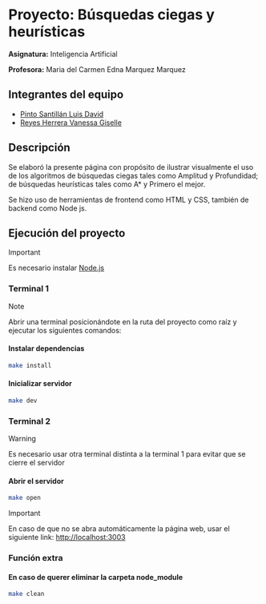 # Proyecto: Búsquedas ciegas y heurísticas

**Asignatura:** Inteligencia Artificial

**Profesora:** Maria del Carmen Edna Marquez Marquez

## Integrantes del equipo

* [Pinto Santillán Luis David](https://github.com/davidmozzafiato)
* [Reyes Herrera Vanessa Giselle](https://github.com/gigiwi)

## Descripción

Se elaboró la presente página con propósito de ilustrar visualmente el uso de los algoritmos de búsquedas ciegas tales como Amplitud y Profundidad; de búsquedas heurísticas tales como A* y Primero el mejor.

Se hizo uso de herramientas de frontend como HTML y CSS, también de backend como Node js.

## Ejecución del proyecto

> [!IMPORTANT]
> Es necesario instalar [Node.js](https://nodejs.org/es/download)

### Terminal 1

> [!NOTE]
> Abrir una terminal posicionándote en la ruta del proyecto como raíz y ejecutar los siguientes comandos:

#### Instalar dependencias

```bash
make install
```

#### Inicializar servidor

```bash
make dev
```

### Terminal 2

> [!WARNING]
> Es necesario usar otra terminal distinta a la terminal 1 para evitar que se cierre el servidor

#### Abrir el servidor

```bash
make open
```

> [!IMPORTANT]
> En caso de que no se abra automáticamente la página web, usar el siguiente link:
> [http://localhost:3003](http://localhost:3003)

### Función extra

#### En caso de querer eliminar la carpeta node_module

```bash
make clean
```
